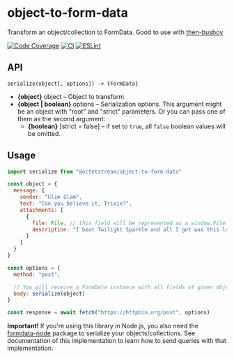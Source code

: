 # object-to-form-data

Transform an object/collection to FormData.
Good to use with [then-busboy](https://github.com/octet-stream/then-busboy)

[![Code Coverage](https://codecov.io/github/octet-stream/object-to-form-data/coverage.svg?branch=master)](https://codecov.io/github/octet-stream/object-to-form-data?branch=master)
[![CI](https://github.com/octet-stream/object-to-form-data/workflows/CI/badge.svg)](https://github.com/octet-stream/object-to-form-data/actions/workflows/ci.yml)
[![ESLint](https://github.com/octet-stream/object-to-form-data/workflows/ESLint/badge.svg)](https://github.com/octet-stream/object-to-form-data/actions/workflows/eslint.yml)

## API

`serialize(object[, options]) -> {FormData}`

  * **{object}** object – Object to transform
  * **{object | boolean}** options – Serialization options.
    This argument might be an object with "root" and "strict" parameters.
    Or you can pass one of them as the second argument:
      + **{boolean}** [strict = false] – if set to `true`, all `false` boolean
        values will be omitted.

## Usage

```js
import serialize from "@octetstream/object-to-form-data"

const object = {
  message: {
    sender: "Glim Glam",
    text: "Can you believe it, Trixie?",
    attachments: [
      {
        file: File, // this field will be represented as a window.File instance
        description: "I beat Twilight Sparkle and all I got was this lousy t-shirt."
      }
    ]
  }
}

const options = {
  method: "post",

  // You will receive a FormData instance with all fields of given object
  body: serialize(object)
}

const response = await fetch("https://httpbin.org/post", options)
```

**Important!** If you're using this library in Node.js, you also need the [formdata-node](https://github.com/octet-stream/form-data) package to serialize your objects/collections. See documentation of this implementation to learn how to send queries with that implementation.
